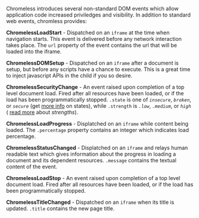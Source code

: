Chromeless introduces several non-standard DOM events which allow
application code increased priviledges and visibility.  In addition to
standard web events, chromless provides:

**ChromelessLoadStart** - Dispatched on an `iframe` at the time when navigation
starts.  This event is delivered before any network interaction takes place.
The `url` property of the event contains the url that will be loaded into the
iframe.

**ChromelessDOMSetup** - Dispatched on an `iframe` after a document is setup, but
before any scripts have a chance to execute.  This is a great time to inject
javascript APIs in the child if you so desire.

**ChromelessSecurityChange** - An event raised upon completion of a top level document
load.  Fired after all resources have been loaded, or if the load has been
programmatically stopped. `.state` is one of *`insecure`*, *`broken`*, or *`secure`*
(get [more info](https://developer.mozilla.org/en/nsIWebProgressListener#State_Security_Flags)
on states), 
while `.strength` is *`.low`*, *`.medium`*, or *`high`* (
[read more](https://developer.mozilla.org/en/nsIWebProgressListener#Security_Strength_Flags)
about *strengths*).

**ChromelessLoadProgress** - Displatched on an `iframe` while content being loaded.
The `.percentage` property contains an integer which indicates load percentage.

**ChromelessStatusChanged** - Displatched on an `iframe` and relays human
readable text which gives information about the progress in loading a
document and its dependent resources.  `.message` contains the textual
content of the event.

**ChromelessLoadStop** - An event raised upon completion of a top level document
load.  Fired after all resources have been loaded, or if the load has been
programmatically stopped.

**ChromelessTitleChanged** - Dispatched on an `iframe` when its title is updated.
`.title` contains the new page title.
